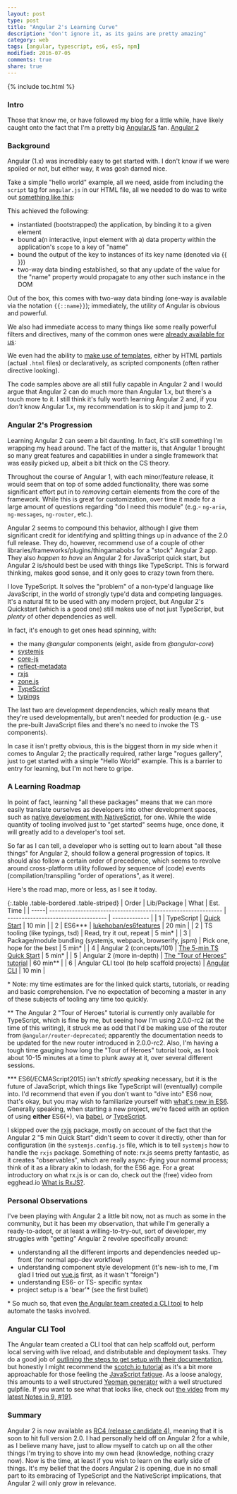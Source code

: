 ```yaml
---
layout: post
type: post
title: "Angular 2's Learning Curve"
description: "don't ignore it, as its gains are pretty amazing"
category: web
tags: [angular, typescript, es6, es5, npm]
modified: 2016-07-05
comments: true
share: true
---
```


{% include toc.html %}
### Intro

Those that know me, or have followed my blog for a little while, have likely caught onto the fact that I'm a pretty big [AngularJS](https://angularjs.org/) fan. [Angular 2](https://angular.io/)

### Background

Angular (1.x) was incredibly easy to get started with. I don't know if we were spoiled or not, but either way, it was gosh darned nice.

Take a simple "hello world" example, all we need, aside from including the `script` tag for `angular.js` in our HTML file, all we needed to do was to write out [something like this](https://jsfiddle.net/edm00se/0a0vga0k/):

<amp-iframe width="700" height="300"
  sandbox="allow-scripts allow-same-origin"
  layout="responsive"
  frameborder="0"
  src="https://jsfiddle.net/edm00se/0a0vga0k/embedded/result,html/">
</amp-iframe>

This achieved the following:

- instantiated (bootstrapped) the application, by binding it to a given element
- bound a(n interactive, input element with a) data property within the application's `scope` to a key of "name"
- bound the output of the key to instances of its key name (denoted via &#123;&#123; &#125;&#125;)
- two-way data binding established, so that any update of the value for the "name" property would propagate to any other such instance in the DOM

Out of the box, this comes with two-way data binding (one-way is available via the notation `{`&zwnj;`{::name}}`); immediately, the utility of Angular is obvious and powerful.

We also had immediate access to many things like some really powerful filters and directives, many of the common ones were [already available for us](https://jsfiddle.net/edm00se/L3tykzrt/):

<amp-iframe width="700" height="300"
  sandbox="allow-scripts allow-same-origin"
  layout="responsive"
  frameborder="0"
  src="https://jsfiddle.net/edm00se/L3tykzrt/embedded/result,html/">
</amp-iframe>

We even had the ability to [make use of templates](https://jsfiddle.net/edm00se/qf5trmkn/), either by HTML partials (actual `.html` files) or declaratively, as scripted components (often rather directive looking).

<amp-iframe width="700" height="300"
  sandbox="allow-scripts allow-same-origin"
  layout="responsive"
  frameborder="0"
  src="https://jsfiddle.net/edm00se/qf5trmkn/embedded/result,html/">
</amp-iframe>

The code samples above are all still fully capable in Angular 2 and I would argue that Angular 2 can do much more than Angular 1.x, but there's a touch more to it. I still think it's fully worth learning Angular 2 and, if you _don't_ know Angular 1.x, my recommendation is to skip it and jump to 2.

### Angular 2's Progression

Learning Angular 2 can seem a bit daunting. In fact, it's still something I'm wrapping my head around. The fact of the matter is, that Angular 1 brought so many great features and capabilities in under a single framework that was easily picked up, albeit a bit thick on the CS theory.

Throughout the course of Angular 1, with each minor/feature release, it would seem that on top of some added functionality, there was some significant effort put in to _removing_ certain elements from the core of the framework. While this is great for customization, over time it made for a large amount of questions regarding "do I need this module" (e.g.- `ng-aria`, `ng-messages`, `ng-router`, etc.).

Angular 2 seems to compound this behavior, although I give them significant credit for identifying and splitting things up in advance of the 2.0 full release. They do, however, recommend use of a couple of other libraries/frameworks/plugins/thingamabobs for a "stock" Angular 2 app. They also _happen to have_ an Angular 2 for JavaScript quick start, but Angular 2 is/should best be used with things like TypeScript. This is forward thinking, makes good sense, and it only goes to crazy town from there.

I love TypeScript. It solves the "problem" of a non-type'd language like JavaScript, in the world of strongly type'd data and competing languages. It's a natural fit to be used with any modern project, but Angular 2's Quickstart (which is a good one) still makes use of not just TypeScript, but _plenty_ of other dependencies as well.

In fact, it's enough to get ones head spinning, with:

- the many _&#64;angular_ components (eight, aside from _&#64;angular-core_)
- [systemjs](https://npm.im/systemjs)
- [core-js](https://npm.im/core-js)
- [reflect-metadata](https://npm.im/reflect-metadata)
- [rxjs](https://npm.im/rxjs)
- [zone.js](https://npm.im/zone.js)
- [TypeScript](https://npm.im/typescript)
- [typings](https://www.npm.im/typings)

The last two are development dependencies, which really means that they're used developmentally, but aren't needed for production (e.g.- use the pre-built JavaScript files and there's no need to invoke the TS components).

In case it isn't pretty obvious, this is the biggest thorn in my side when it comes to Angular 2; the practically required, rather large "rogues gallery", just to get started with a simple "Hello World" example. This is a barrier to entry for learning, but I'm not here to gripe.

### A Learning Roadmap

In point of fact, learning "all these packages" means that we can more easily translate ourselves as developers into other development spaces, such as [native development with NativeScript](https://www.nativescript.org/nativescript-is-how-you-build-native-mobile-apps-with-angular), for one. While the wide quantity of tooling involved just to "get started" seems huge, once done, it will greatly add to a developer's tool set.

So far as I can tell, a developer who is setting out to learn about "all these things" for Angular 2, should follow a general progression of topics. It should also follow a certain order of precedence, which seems to revolve around cross-platform utility followed by sequence of (code) events (compilation/transpiling "order of operations", as it were).

Here's the road map, more or less, as I see it today.

{:.table .table-bordered .table-striped}
| Order | Lib/Package                                                   | What                                | Est. Time |
 | -----| ------------------------------------------------------------- | ----------------------------------- | ------------- |
| 1     | TypeScript                                                    | [Quick Start][1]                    | 10 min |
| 2     | ES6\*\*\*                                                     | [lukehoban/es6features][5]          | 20 min |
| 2     | TS tooling (like typings, tsd)                                | Read, try it out, repeat            | 5 min\* |
| 3     | Package/module bundling (systemjs, webpack, browserify, jspm) | Pick one, hope for the best         | 5 min\* |
| 4     | Angular 2 (concepts/101)                                      | [The 5-min TS Quick Start][2]       | 5 min\* |
| 5     | Angular 2 (more in-depth)                                     | [The "Tour of Heroes" tutorial][3]  | 60 min\*\* |
| 6     | Angular CLI tool (to help scaffold projects)                  | [Angular CLI][4]                    | 10 min |

\* Note: my time estimates are for the linked quick starts, tutorials, or reading and basic comprehension. I've no expectation of becoming a master in any of these subjects of tooling any time too quickly.

\*\* The Angular 2 "Tour of Heroes" tutorial is currently only available for TypeScript, which is fine by me, but seeing how I'm using 2.0.0-rc2 (at the time of this writing), it struck me as odd that I'd be making use of the router from `@angular/router-deprecated`; apparently the documentation needs to be updated for the new router introduced in 2.0.0-rc2. Also, I'm having a tough time gauging how long the "Tour of Heroes" tutorial took, as I took about 10-15 minutes at a time to plunk away at it, over several different sessions.

\*\*\* ES6(/ECMAScript2015) isn't _strictly speaking_ necessary, but it is the future of JavaScript, which things like TypeScript will (eventually) compile into. I'd recommend that even if you don't want to "dive into" ES6 now, that's okay, but you may wish to familiarize yourself with [what's new in ES6](https://github.com/lukehoban/es6features). Generally speaking, when starting a new project, we're faced with an option of using **either** ES6(+), via [babel](https://babeljs.io/), _or_ [TypeScript](https://www.typescriptlang.org/).

I skipped over the [rxjs](https://npm.im/rxjs) package, mostly on account of the fact that the Angular 2 "5 min Quick Start" didn't seem to cover it directly, other than for configuration (in the `systemjs.config.js` file, which is to tell `systemjs` how to handle the `rxjs` package. Something of note: rx.js seems pretty fantastic, as it creates "observables", which are really async-ifying your normal process; think of it as a library akin to lodash, for the ES6 age. For a great introductory on what rx.js is or can do, check out the (free) video from egghead.io [What is RxJS?](https://egghead.io/lessons/rxjs-what-is-rxjs).

[1]: https://www.typescriptlang.org/docs/tutorial.html
[2]: https://angular.io/docs/ts/latest/quickstart.html
[3]: https://angular.io/docs/ts/latest/tutorial/
[4]: https://cli.angular.io/
[5]: https://github.com/lukehoban/es6features

### Personal Observations

I've been playing with Angular 2 a little bit now, not as much as some in the community, but it has been my observation, that while I'm generally a ready-to-adopt, or at least a willing-to-try-out, sort of developer, my struggles with "getting" Angular 2 revolve specifically around:

- understanding all the different imports and dependencies needed up-front (for normal app-dev workflow)
- understanding component style development (it's new-ish to me, I'm glad I tried out [vue.js](https://vuejs.org/) first, as it wasn't "foreign")
- understanding ES6- or TS- specific syntax
- project setup is a 'bear'\* (see the first bullet)

\* So much so, that even [the Angular team created a CLI tool](https://cli.angular.io/) to help automate the tasks involved.

### Angular CLI Tool

The Angular team created a CLI tool that can help scaffold out, perform local serving with live reload, and distributable and deployment tasks. They do a good job of [outlining the steps to get setup with their documentation](https://github.com/angular/angular-cli#table-of-contents), but honestly I might recommend the [scotch.io tutorial](https://scotch.io/tutorials/use-the-angular-cli-for-faster-angular-2-projects) as it's a bit more approachable for those feeling the [JavaScript fatigue](https://medium.com/@ericclemmons/javascript-fatigue-48d4011b6fc4#.owoxcwpe9). As a loose analogy, this amounts to a well structured [Yeoman generator](http://yeoman.io/generators/) with a well structured gulpfile. If you want to see what that looks like, check out [the video](http://localhost:3000/self-promotion/ni9-connect-highlights-and-mwlug-announcement/#the-video) from my [latest Notes in 9, #191](http://www.notesin9.com/2016/06/28/notesin9-191-a-beard-an-app-and-a-blender/).

### Summary

Angular 2 is now available as [RC4 (release candidate 4)](https://angularjs.blogspot.com/2016/06/rc4-now-available.html), meaning that it is soon to hit full version 2.0. I had personally held off on Angular 2 for a while, as I believe many have, just to allow myself to catch up on all the other things I'm trying to shove into my own head (knowledge, nothing crazy now). Now is the time, at least if you wish to learn on the early side of things. It's my belief that the doors Angular 2 is opening, due in no small part to its embracing of TypeScript and the NativeScript implications, that Angular 2 will only grow in relevance.
